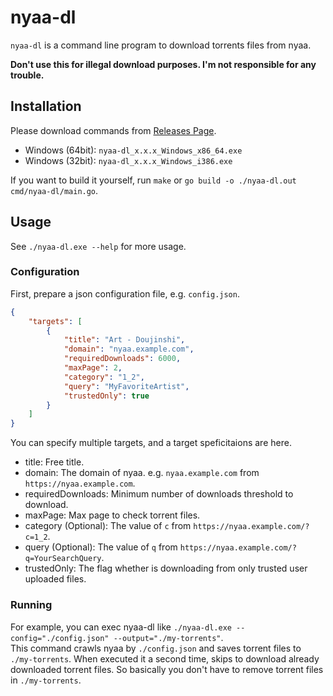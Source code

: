 # nyaa-dl

`nyaa-dl` is a command line program to download torrents files from nyaa.

**Don't use this for illegal download purposes. I'm not responsible for any trouble.**

## Installation

Please download commands from [Releases Page](https://github.com/JohnRabin2357/nyaa-dl/releases).

- Windows (64bit): `nyaa-dl_x.x.x_Windows_x86_64.exe`
- Windows (32bit): `nyaa-dl_x.x.x_Windows_i386.exe`

If you want to build it yourself, run `make` or `go build -o ./nyaa-dl.out cmd/nyaa-dl/main.go`.

## Usage

See `./nyaa-dl.exe --help` for more usage.

### Configuration

First, prepare a json configuration file, e.g. `config.json`.

```config.json
{
    "targets": [
        {
            "title": "Art - Doujinshi",
            "domain": "nyaa.example.com",
            "requiredDownloads": 6000,
            "maxPage": 2,
            "category": "1_2",
            "query": "MyFavoriteArtist",
            "trustedOnly": true
        }
    ]
}
```

You can specify multiple targets, and a target speficitaions are here.

- title: Free title.
- domain: The domain of nyaa. e.g. `nyaa.example.com` from `https://nyaa.example.com`.
- requiredDownloads: Minimum number of downloads threshold to download.
- maxPage: Max page to check torrent files.
- category (Optional): The value of `c` from `https://nyaa.example.com/?c=1_2`.
- query (Optional): The value of `q` from `https://nyaa.example.com/?q=YourSearchQuery`.
- trustedOnly: The flag whether is downloading from only trusted user uploaded files.

### Running

For example, you can exec nyaa-dl like `./nyaa-dl.exe --config="./config.json" --output="./my-torrents"`.\
This command crawls nyaa by `./config.json` and saves torrent files to `./my-torrents`. When executed it a second time, skips to download already downloaded torrent files. So basically you don't have to remove torrent files in `./my-torrents`.

